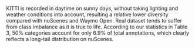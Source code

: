 KITTI is recorded in daytime on sunny days, without taking lighting and weather conditions into account, resulting a relative lower diversity compared with nuScenes and Waymo Open. Real dataset tends to suffer from class imbalance as it is true to life. According to our statistics in Table 3, 50% categories account for only 6.9% of total annotations, which clearly reflects a long-tail distribution on nuScenes.
